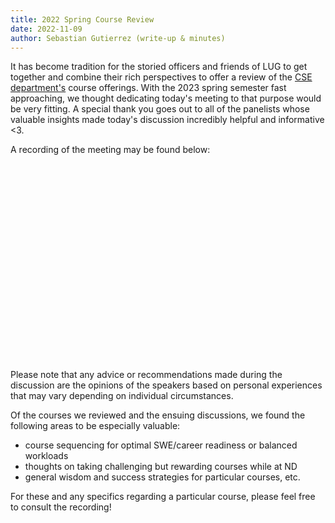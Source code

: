 ```yaml
---
title: 2022 Spring Course Review
date: 2022-11-09
author: Sebastian Gutierrez (write-up & minutes)
---
```


It has become tradition for the storied officers and friends of LUG to get together and combine their rich perspectives to offer a review of the [CSE department's](https://cse.nd.edu/) course offerings. With the 2023 spring semester fast approaching, we thought dedicating today's meeting to that purpose would be very fitting.  A special thank you goes out to all of the panelists whose valuable insights made today's discussion incredibly helpful and informative <3.

A recording of the meeting may be found below:

<div style="text-align: center">
<iframe width="560" height="315" src="" title="" frameborder="0" allow="accelerometer; autoplay; clipboard-write; encrypted-media; gyroscope; picture-in-picture" allowfullscreen></iframe>
</div>

Please note that any advice or recommendations made during the discussion are the opinions of the speakers based on personal experiences that may vary depending on individual circumstances. 

Of the courses we reviewed and the ensuing discussions, we found the following areas to be especially valuable: 
- course sequencing for optimal SWE/career readiness or balanced workloads
- thoughts on taking challenging but rewarding courses while at ND
- general wisdom and success strategies for particular courses, etc.

For these and any specifics regarding a particular course, please feel free to consult the recording!